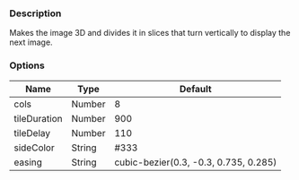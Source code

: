 ---
---

### Description
Makes the image 3D and divides it in slices that turn vertically to display the next image.

### Options
| Name | Type | Default |
|------|------|---------|
| cols | Number | 8 |
| tileDuration | Number | 900 |
| tileDelay | Number | 110 |
| sideColor | String | #333 |
| easing | String | cubic-bezier(0.3, -0.3, 0.735, 0.285) |
